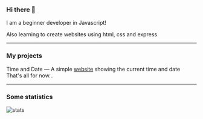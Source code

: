 ### Hi there 👋

I am a beginner developer in Javascript!

Also learning to create websites using html, css and express

---
### My projects

Time and Date — A simple [website](https://github.com/nelifs/time-date) showing the current time and date
That's all for now...

---
### Some statistics


![stats](https://github-readme-stats.vercel.app/api?username=nelifs&show_icons=true&theme=dark)
<!-- <br />
<a href="https://wakatime.com/@nelifs">
  <img src="https://github-readme-stats.vercel.app/api/wakatime?username=nelifs&show_icons=true&hide_border=false&theme=dark&layout=compact">
</a> -->

<!--
**nelifs/nelifs** is a ✨ _special_ ✨ repository because its `README.md` (this file) appears on your GitHub profile.

Here are some ideas to get you started:

- 🔭 I’m currently working on ...
- 🌱 I’m currently learning ...
- 👯 I’m looking to collaborate on ...
- 🤔 I’m looking for help with ...
- 💬 Ask me about ...
- 📫 How to reach me: ...
- 😄 Pronouns: ...
- ⚡ Fun fact: ...
-->
